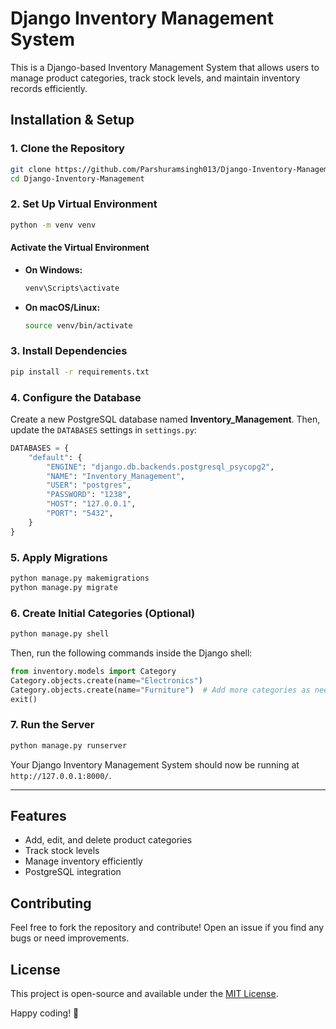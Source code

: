 # Django Inventory Management System

This is a Django-based Inventory Management System that allows users to manage product categories, track stock levels, and maintain inventory records efficiently.

## Installation & Setup

### 1. Clone the Repository

```sh
git clone https://github.com/Parshuramsingh013/Django-Inventory-Management.git
cd Django-Inventory-Management
```

### 2. Set Up Virtual Environment

```sh
python -m venv venv
```

#### Activate the Virtual Environment

- **On Windows:**
  ```sh
  venv\Scripts\activate
  ```
- **On macOS/Linux:**
  ```sh
  source venv/bin/activate
  ```

### 3. Install Dependencies

```sh
pip install -r requirements.txt
```

### 4. Configure the Database

Create a new PostgreSQL database named **Inventory\_Management**. Then, update the `DATABASES` settings in `settings.py`:

```python
DATABASES = {
    "default": {
        "ENGINE": "django.db.backends.postgresql_psycopg2",
        "NAME": "Inventory_Management",
        "USER": "postgres",
        "PASSWORD": "1238",
        "HOST": "127.0.0.1",
        "PORT": "5432",
    }
}
```

### 5. Apply Migrations

```sh
python manage.py makemigrations
python manage.py migrate
```

### 6. Create Initial Categories (Optional)

```sh
python manage.py shell
```

Then, run the following commands inside the Django shell:

```python
from inventory.models import Category
Category.objects.create(name="Electronics")
Category.objects.create(name="Furniture")  # Add more categories as needed
exit()
```

### 7. Run the Server

```sh
python manage.py runserver
```

Your Django Inventory Management System should now be running at `http://127.0.0.1:8000/`.

---

## Features

- Add, edit, and delete product categories
- Track stock levels
- Manage inventory efficiently
- PostgreSQL integration

## Contributing

Feel free to fork the repository and contribute! Open an issue if you find any bugs or need improvements.

## License

This project is open-source and available under the [MIT License](LICENSE).

Happy coding! 🚀

